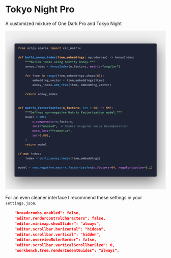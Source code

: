 # Tokyo Night Pro
A customized mixture of One Dark Pro and Tokyo Night

![python](images/python_syntax.png)

For an even cleaner interface I recommend these settings in your `settings.json`.

```json
    "breadcrumbs.enabled": false,
    "editor.renderControlCharacters": false,
    "editor.minimap.showSlider": "always",
    "editor.scrollbar.horizontal": "hidden",
    "editor.scrollbar.vertical": "hidden",
    "editor.overviewRulerBorder": false,
    "editor.scrollbar.verticalScrollbarSize": 0,
    "workbench.tree.renderIndentGuides": "always",
```
